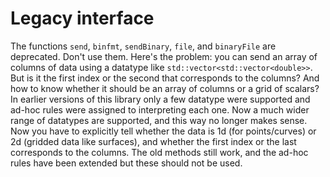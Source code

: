 # Legacy interface

The functions `send`, `binfmt`, `sendBinary`, `file`, and `binaryFile` are deprecated.  Don't use them.  Here's the problem: you can send an array of columns of data using a datatype like `std::vector<std::vector<double>>`.  But is it the first index or the second that corresponds to the columns?  And how to know whether it should be an array of columns or a grid of scalars?  In earlier versions of this library only a few datatype were supported and ad-hoc rules were assigned to interpreting each one.  Now a much wider range of datatypes are supported, and this way no longer makes sense.  Now you have to explicitly tell whether the data is 1d (for points/curves) or 2d (gridded data like surfaces), and whether the first index or the last corresponds to the columns.  The old methods still work, and the ad-hoc rules have been extended but these should not be used.
